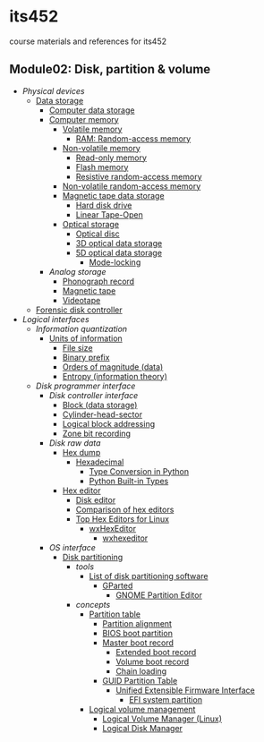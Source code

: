 # its452
course materials and references for its452

## Module02: Disk, partition & volume

* _Physical devices_
  * [Data storage](https://en.wikipedia.org/wiki/Data_storage)
    * [Computer data storage](https://en.wikipedia.org/wiki/Computer_data_storage)
    * [Computer memory](https://en.wikipedia.org/wiki/Computer_memory)
      * [Volatile memory](https://en.wikipedia.org/wiki/Volatile_memory)
        * [RAM: Random-access memory](https://en.wikipedia.org/wiki/Random-access_memory)
      * [Non-volatile memory](https://en.wikipedia.org/wiki/Non-volatile_memory)
        * [Read-only memory](https://en.wikipedia.org/wiki/Read-only_memory)
        * [Flash memory](https://en.wikipedia.org/wiki/Flash_memory)
        * [Resistive random-access memory](https://en.wikipedia.org/wiki/Resistive_random-access_memory)
      * [Non-volatile random-access memory](https://en.wikipedia.org/wiki/Non-volatile_random-access_memory)  
      * [Magnetic tape data storage](https://en.wikipedia.org/wiki/Magnetic_tape_data_storage)
        * [Hard disk drive](https://en.wikipedia.org/wiki/Hard_disk_drive)
        * [Linear Tape-Open](https://en.wikipedia.org/wiki/Linear_Tape-Open)
      * [Optical storage](https://en.wikipedia.org/wiki/Optical_storage)
        * [Optical disc](https://en.wikipedia.org/wiki/Optical_disc)
        * [3D optical data storage](https://en.wikipedia.org/wiki/3D_optical_data_storage)
        * [5D optical data storage](https://en.wikipedia.org/wiki/5D_optical_data_storage)
          * [Mode-locking](https://en.wikipedia.org/wiki/Mode-locking)
    * _Analog storage_
      * [Phonograph record](https://en.wikipedia.org/wiki/Phonograph_record)
      * [Magnetic tape](https://en.wikipedia.org/wiki/Magnetic_tape)
      * [Videotape](https://en.wikipedia.org/wiki/Videotape)
  * [Forensic disk controller](https://en.wikipedia.org/wiki/Forensic_disk_controller)
* _Logical interfaces_
  * _Information quantization_
    * [Units of information](https://en.wikipedia.org/wiki/Units_of_information)
      * [File size](https://en.wikipedia.org/wiki/File_size)
      * [Binary prefix](https://en.wikipedia.org/wiki/Binary_prefix)
      * [Orders of magnitude (data)](https://en.wikipedia.org/wiki/Orders_of_magnitude_(data))
      * [Entropy (information theory)](https://en.wikipedia.org/wiki/Entropy_(information_theory))
  * _Disk programmer interface_
    * _Disk controller interface_
      * [Block (data storage)](https://en.wikipedia.org/wiki/Block_(data_storage))
      * [Cylinder-head-sector](https://en.wikipedia.org/wiki/Cylinder-head-sector)
      * [Logical block addressing](https://en.wikipedia.org/wiki/Logical_block_addressing)
      * [Zone bit recording](https://en.wikipedia.org/wiki/Zone_bit_recording)
    * _Disk raw data_
      * [Hex dump](https://en.wikipedia.org/wiki/Hex_dump)
        * [Hexadecimal](https://en.wikipedia.org/wiki/Hexadecimal)
          * [Type Conversion in Python](https://www.geeksforgeeks.org/type-conversion-python/)
          * [Python Built-in Types](https://docs.python.org/3/library/stdtypes.html)
      * [Hex editor](https://en.wikipedia.org/wiki/Hex_editor)
        * [Disk editor](https://en.wikipedia.org/wiki/Disk_editor)
        * [Comparison of hex editors](https://en.wikipedia.org/wiki/Comparison_of_hex_editors)
        * [Top Hex Editors for Linux](https://itsfoss.com/hex-editors-linux/)
          * [wxHexEditor](https://www.wxhexeditor.org/)
            * [wxhexeditor](./tools/wxHexEditor/)
    * _OS interface_
      * [Disk partitioning](https://en.wikipedia.org/wiki/Disk_partitioning)
        * _tools_
          * [List of disk partitioning software](https://en.wikipedia.org/wiki/List_of_disk_partitioning_software)
            * [GParted](https://en.wikipedia.org/wiki/GParted)
              * [GNOME Partition Editor](https://gparted.org/)
        * _concepts_
          * [Partition table](https://en.wikipedia.org/wiki/Partition_table)
            * [Partition alignment](https://en.wikipedia.org/wiki/Partition_alignment)
            * [BIOS boot partition](https://en.wikipedia.org/wiki/BIOS_boot_partition)
            * [Master boot record](https://en.wikipedia.org/wiki/Master_boot_record)
              * [Extended boot record](https://en.wikipedia.org/wiki/Extended_boot_record)
              * [Volume boot record](https://en.wikipedia.org/wiki/Volume_boot_record)
              * [Chain loading](https://en.wikipedia.org/wiki/Chain_loading)
            * [GUID Partition Table](https://en.wikipedia.org/wiki/GUID_Partition_Table)
              * [Unified Extensible Firmware Interface](https://uefi.org/)
                * [EFI system partition](https://en.wikipedia.org/wiki/EFI_system_partition)
          * [Logical volume management](https://en.wikipedia.org/wiki/Logical_volume_management)
            * [Logical Volume Manager (Linux)](https://en.wikipedia.org/wiki/Logical_Volume_Manager_(Linux))
            * [Logical Disk Manager](https://en.wikipedia.org/wiki/Logical_Disk_Manager)

